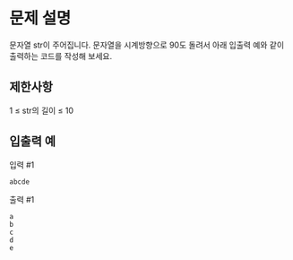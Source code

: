 # 문제 설명
문자열 str이 주어집니다.
문자열을 시계방향으로 90도 돌려서 아래 입출력 예와 같이 출력하는 코드를 작성해 보세요.

## 제한사항
1 ≤ str의 길이 ≤ 10

## 입출력 예
입력 #1
```
abcde
```
출력 #1
```
a
b
c
d
e
```
